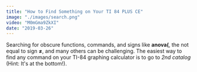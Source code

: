 ```yaml
---
title: "How to Find Something on Your TI 84 PLUS CE"
image: "./images/search.png"
video: "M0mGma9ZkXI"
date: "2019-03-26"
---
```

Searching for obscure functions, commands, and signs like **anova(**, the not equal to sign **≠**, and many others can be challenging. The easiest way to find any command on your TI-84 graphing calculator is to go to *2nd catalog* (Hint: It's at the bottom!). <br></br>
